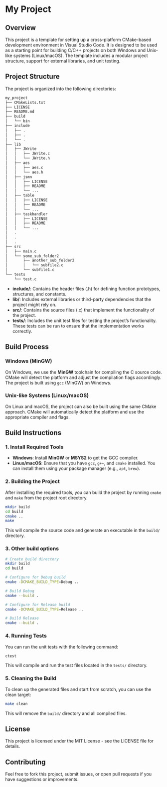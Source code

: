 # My Project

## Overview
This project is a template for setting up a cross-platform CMake-based development environment in Visual Studio Code. It is designed to be used as a starting point for building C/C++ projects on both Windows and Unix-like systems (Linux/macOS). The template includes a modular project structure, support for external libraries, and unit testing.

## Project Structure

The project is organized into the following directories:

```bash
my_project
├── CMakeLists.txt
├── LICENSE
├── README.md
├── build
│   └── bin
├── include
│   ├── .
│   ├── .
│   └── .
├── lib
│   ├── JWrite
│   │   ├── JWrite.c
│   │   └── JWrite.h
│   ├── aes
│   │   ├── aes.c
│   │   └── aes.h
│   ├── jsmn
│   │   ├── LICENSE
│   │   ├── README
│   │   └── ...
│   ├── table
│   │   ├── LICENSE
│   │   ├── README
│   │   └── ...
│   ├── taskhandler
│   │   ├── LICENSE
│   │   ├── README
│   │   └── ...
│   .
│   .
│   .
├── src
│   ├── main.c
│   └── some_sub_folder2
│       ├── another_sub_folder2
│       │   └── subfile2.c
│       └── subfile1.c
└── tests
    └── test.c
```

- **include/**: Contains the header files (.h) for defining function prototypes, structures, and constants.
- **lib/**: Includes external libraries or third-party dependencies that the project might rely on.
- **src/**: Contains the source files (.c) that implement the functionality of the project.
- **tests/**: Includes the unit test files for testing the project’s functionality. These tests can be run to ensure that the implementation works correctly.

## Build Process

### Windows (MinGW)

On Windows, we use the **MinGW** toolchain for compiling the C source code. CMake will detect the platform and adjust the compilation flags accordingly. The project is built using `gcc` (MinGW) on Windows.

### Unix-like Systems (Linux/macOS)

On Linux and macOS, the project can also be built using the same CMake approach. CMake will automatically detect the platform and use the appropriate compiler and flags.

## Build Instructions

### 1. Install Required Tools

- **Windows**: Install **MinGW** or **MSYS2** to get the GCC compiler.
- **Linux/macOS**: Ensure that you have `gcc`, `g++`, and `cmake` installed. You can install them using your package manager (e.g., `apt`, `brew`).

### 2. Building the Project

After installing the required tools, you can build the project by running `cmake` and `make` from the project root directory.

```bash
mkdir build
cd build
cmake ..
make
```

This will compile the source code and generate an executable in the `build/` directory.

### 3. Other build options

```bash
# Create build directory
mkdir build
cd build

# Configure for Debug build
cmake -DCMAKE_BUILD_TYPE=Debug ..

# Build Debug
cmake --build .

# Configure for Release build
cmake -DCMAKE_BUILD_TYPE=Release ..

# Build Release
cmake --build .
```

### 4. Running Tests

You can run the unit tests with the following command:

```bash
ctest
```

This will compile and run the test files located in the `tests/` directory.

### 5. Cleaning the Build

To clean up the generated files and start from scratch, you can use the clean target:

```bash
make clean
```

This will remove the `build/` directory and all compiled files.

## License

This project is licensed under the MIT License - see the LICENSE file for details.

## Contributing

Feel free to fork this project, submit issues, or open pull requests if you have suggestions or improvements.